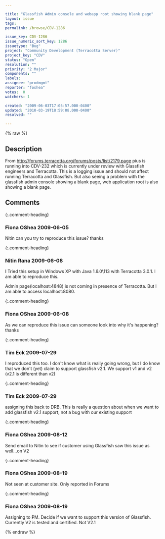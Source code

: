 ```yaml
---

title: "Glassfish Admin console and webapp root showing blank page"
layout: issue
tags: 
permalink: /browse/CDV-1286

issue_key: CDV-1286
issue_numeric_sort_key: 1286
issuetype: "Bug"
project: "Community Development (Terracotta Server)"
project_key: "CDV"
status: "Open"
resolution: ""
priority: "2 Major"
components: ""
labels: 
assignee: "prodmgmt"
reporter: "foshea"
votes:  0
watchers: 1

created: "2009-06-03T17:05:57.000-0400"
updated: "2010-03-19T18:59:08.000-0400"
resolved: ""

---
```




{% raw %}



## Description

<div markdown="1" class="description">

From http://forums.terracotta.org/forums/posts/list/2179.page
pius is running into CDV-232 which is currently under review with Glassfish engineers and Terracotta.  This is a logging issue and should not affect running Terracotta and Glassfish.
But also seeing a problem with the glassfish admin console showing a blank page, web application root is also showing a blank page.

</div>

## Comments


{:.comment-heading}
### **Fiona OShea** <span class="date">2009-06-05</span>

<div markdown="1" class="comment">

Nitin
can you try to reproduce this issue? thanks

</div>


{:.comment-heading}
### **Nitin Rana** <span class="date">2009-06-08</span>

<div markdown="1" class="comment">

I Tried this setup in Windows XP with Java 1.6.0\113 with Terracotta 3.0.1.  I am able to reproduce this.

Admin page(localhost:4848) is not coming in presence of Terracotta. But I am able to access localhost:8080.

</div>


{:.comment-heading}
### **Fiona OShea** <span class="date">2009-06-08</span>

<div markdown="1" class="comment">

As we can reproduce this issue can someone look into why it's happening?
thanks

</div>


{:.comment-heading}
### **Tim Eck** <span class="date">2009-07-29</span>

<div markdown="1" class="comment">

I reproduced this too. I don't know what is really going wrong, but I do know that we don't (yet) claim to support glassfish v2.1. We support v1 and v2 (v2.1 is different than v2)

</div>


{:.comment-heading}
### **Tim Eck** <span class="date">2009-07-29</span>

<div markdown="1" class="comment">

assigning this back to DRB. This is really a question about when we want to add glassfish v2.1 support, not a bug with our existing support


</div>


{:.comment-heading}
### **Fiona OShea** <span class="date">2009-08-12</span>

<div markdown="1" class="comment">

Send email to Nitin to see if customer using Glassfish saw this issue as well...on V2

</div>


{:.comment-heading}
### **Fiona OShea** <span class="date">2009-08-19</span>

<div markdown="1" class="comment">

Not seen at customer site. Only reported in Forums

</div>


{:.comment-heading}
### **Fiona OShea** <span class="date">2009-08-19</span>

<div markdown="1" class="comment">

Assigning to PM. Decide if we want to support this version of Glassfish. Currently V2 is tested and certified. Not V2.1

</div>



{% endraw %}

